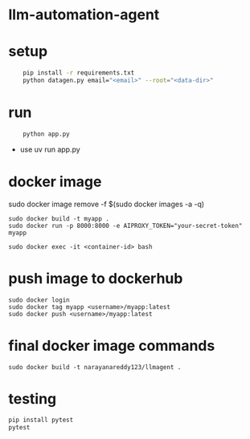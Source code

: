 # llm-automation-agent

# setup

```bash
    pip install -r requirements.txt
    python datagen.py email="<email>" --root="<data-dir>"
```

# run
```bash
    python app.py
```
- use uv run app.py

# docker image
sudo docker image remove -f $(sudo docker images -a -q)

```
sudo docker build -t myapp .
sudo docker run -p 8000:8000 -e AIPROXY_TOKEN="your-secret-token" myapp
```

```
sudo docker exec -it <container-id> bash
```
# push image to dockerhub
```
sudo docker login
sudo docker tag myapp <username>/myapp:latest
sudo docker push <username>/myapp:latest
``` 

# final docker image commands
```
sudo docker build -t narayanareddy123/llmagent .

```
# testing


```bash
pip install pytest
pytest
